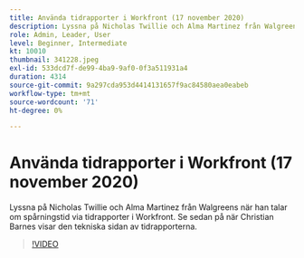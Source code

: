 ```yaml
---
title: Använda tidrapporter i Workfront (17 november 2020)
description: Lyssna på Nicholas Twillie och Alma Martinez från Walgreens när han talar om spårningstid via tidrapporter i Workfront. Se sedan på när Christian Barnes visar dig.. (Beskrivningarna ska vara mellan 60 och 160 tecken)
role: Admin, Leader, User
level: Beginner, Intermediate
kt: 10010
thumbnail: 341228.jpeg
exl-id: 533dcd7f-de99-4ba9-9af0-0f3a511931a4
duration: 4314
source-git-commit: 9a297cda953d4414131657f9ac84580aea0eabeb
workflow-type: tm+mt
source-wordcount: '71'
ht-degree: 0%

---
```


# Använda tidrapporter i Workfront (17 november 2020)

Lyssna på Nicholas Twillie och Alma Martinez från Walgreens när han talar om spårningstid via tidrapporter i Workfront. Se sedan på när Christian Barnes visar den tekniska sidan av tidrapporterna.

>[!VIDEO](https://video.tv.adobe.com/v/3457335/?quality=12&learn=on&captions=swe)
